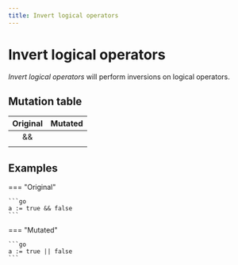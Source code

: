 ```yaml
---
title: Invert logical operators
---
```


# Invert logical operators

_Invert logical operators_ will perform inversions on logical operators.

## Mutation table

|  Original  |  Mutated  |
|:----------:|:---------:|
|    &&      |    ||     |
|    ||      |    &&     |

## Examples

=== "Original"

    ```go
    a := true && false
    ```

=== "Mutated"

    ```go
    a := true || false
    ```
